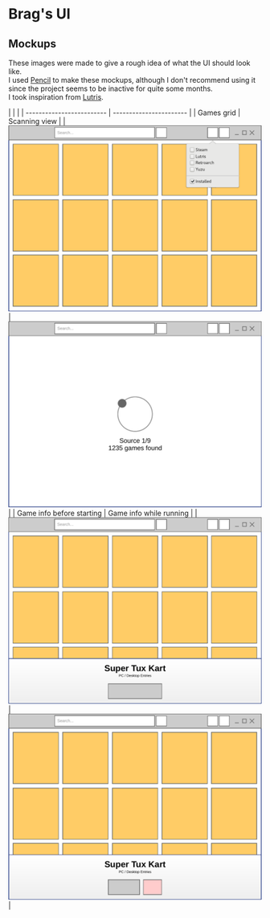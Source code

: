 # Brag's UI
## Mockups
These images were made to give a rough idea of what the UI should look like.  
I used [Pencil](https://pencil.evolus.vn/) to make these mockups, although I don't recommend using it since the project seems to be inactive for quite some months.  
I took inspiration from [Lutris](https://github.com/lutris/lutris).  

[MockupImage1]: https://github.com/GeoffreyCoulaud/brag-launcher/blob/main/resources/mockup1.png "Games grid, default view"
[MockupImage2]: https://github.com/GeoffreyCoulaud/brag-launcher/blob/main/resources/mockup2.png "Scanning view replacing the default view"
[MockupImage3]: https://github.com/GeoffreyCoulaud/brag-launcher/blob/main/resources/mockup3.png "Game info popover with a start button"
[MockupImage4]: https://github.com/GeoffreyCoulaud/brag-launcher/blob/main/resources/mockup4.png "Game info popover with a stop and kill button"
|                           |                           |
| ------------------------- | -----------------------   |
| Games grid                | Scanning view             |
| <img src="resources/mockup1.png"> | <img src="resources/mockup2.png"> |
| Game info before starting | Game info while running   |
| <img src="resources/mockup3.png"> | <img src="resources/mockup4.png"> |